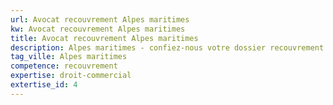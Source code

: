 ```yaml
---
url: Avocat recouvrement Alpes maritimes
kw: Avocat recouvrement Alpes maritimes
title: Avocat recouvrement Alpes maritimes
description: Alpes maritimes - confiez-nous votre dossier recouvrement
tag_ville: Alpes maritimes
competence: recouvrement
expertise: droit-commercial
extertise_id: 4
---
```


